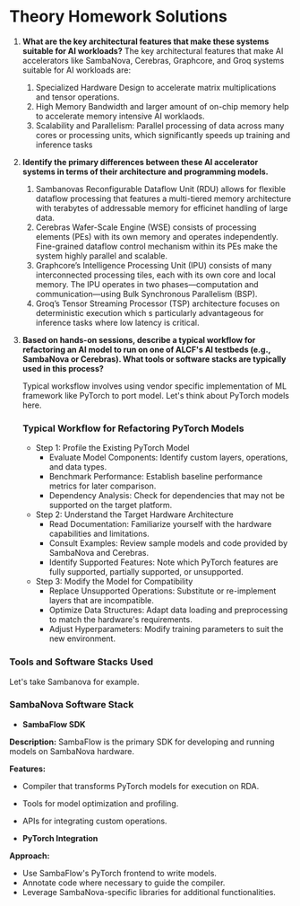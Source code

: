 # Theory Homework Solutions

1. **What are the key architectural features that make these systems suitable for AI workloads?**
   The key architectural features that make AI accelerators like SambaNova, Cerebras, Graphcore, and Groq systems suitable for AI workloads are:
   1. Specialized Hardware Design to accelerate matrix multiplications and tensor operations.
   2. High Memory Bandwidth and larger amount of on-chip memory help to accelerate memory intensive AI worklaods. 
   3. Scalability and Parallelism: Parallel processing of data across many cores or processing units, which significantly speeds up training and inference tasks


2. **Identify the primary differences between these AI accelerator systems in terms of their architecture and programming models.**
   
    1.  Sambanovas Reconfigurable Dataflow Unit (RDU) allows for flexible dataflow processing that features a multi-tiered memory architecture with terabytes of addressable memory for efficinet handling of large data. 
    2.  Cerebras Wafer-Scale Engine (WSE) consists of processing elements (PEs) with its own memory and operates independently. Fine-grained dataflow control mechanism within its PEs make the system highly parallel and scalable.
    3. Graphcore’s Intelligence Processing Unit (IPU) consists of many interconnected processing tiles, each with its own core and local memory. The IPU operates in two phases—computation and communication—using Bulk Synchronous Parallelism (BSP).
    4. Groq’s Tensor Streaming Processor (TSP) architecture focuses on deterministic execution which s particularly advantageous for inference tasks where low latency is critical.


3. **Based on hands-on sessions, describe a typical workflow for refactoring an AI model to run on one of ALCF's AI testbeds (e.g., SambaNova or Cerebras). What tools or software stacks are typically used in this process?**

    Typical worksflow involves using vendor specific implementation of ML framework like PyTorch to port model. Let's think about PyTorch models here.

    ### Typical Workflow for Refactoring PyTorch Models

    - Step 1: Profile the Existing PyTorch Model
      - Evaluate Model Components: Identify custom layers, operations, and data types.
      - Benchmark Performance: Establish baseline performance metrics for later comparison.
      - Dependency Analysis: Check for dependencies that may not be supported on the target platform.
    - Step 2: Understand the Target Hardware Architecture
      - Read Documentation: Familiarize yourself with the hardware capabilities and limitations.
      - Consult Examples: Review sample models and code provided by SambaNova and Cerebras.
      - Identify Supported Features: Note which PyTorch features are fully supported, partially supported, or unsupported.
    - Step 3: Modify the Model for Compatibility
      - Replace Unsupported Operations: Substitute or re-implement layers that are incompatible.
      - Optimize Data Structures: Adapt data loading and preprocessing to match the hardware's requirements.
      - Adjust Hyperparameters: Modify training parameters to suit the new environment.


### Tools and Software Stacks Used

Let's take Sambanova for example. 

### SambaNova Software Stack
- **SambaFlow SDK**

**Description:** SambaFlow is the primary SDK for developing and running models on SambaNova hardware.

**Features:**

  - Compiler that transforms PyTorch models for execution on RDA.
  - Tools for model optimization and profiling.
  - APIs for integrating custom operations.

- **PyTorch Integration**
  
**Approach:**

  - Use SambaFlow's PyTorch frontend to write models.
  - Annotate code where necessary to guide the compiler.
  - Leverage SambaNova-specific libraries for additional functionalities.
